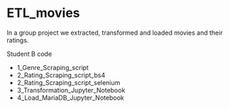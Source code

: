 # ETL_movies

In a group project we extracted, transformed and loaded movies and their ratings.

Student B code
- 1_Genre_Scraping_script
- 2_Rating_Scraping_script_bs4
- 2_Rating_Scraping_script_selenium
- 3_Transformation_Jupyter_Notebook
- 4_Load_MariaDB_Jupyter_Notebook
